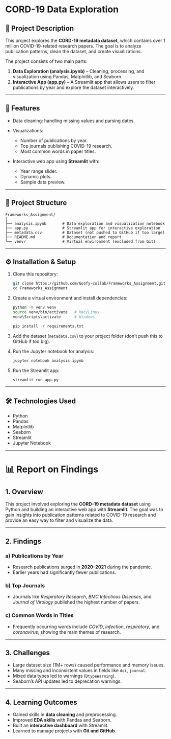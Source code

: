 # CORD-19 Data Exploration

## 📌 Project Description

This project explores the **CORD-19 metadata dataset**, which contains over 1 million COVID-19-related research papers. The goal is to analyze publication patterns, clean the dataset, and create visualizations.

The project consists of two main parts:

1. **Data Exploration (analysis.ipynb)** – Cleaning, processing, and visualization using Pandas, Matplotlib, and Seaborn.
2. **Interactive App (app.py)** – A Streamlit app that allows users to filter publications by year and explore the dataset interactively.

---

## 🚀 Features

* Data cleaning: handling missing values and parsing dates.
* Visualizations:

  * Number of publications by year.
  * Top journals publishing COVID-19 research.
  * Most common words in paper titles.
* Interactive web app using **Streamlit** with:

  * Year range slider.
  * Dynamic plots.
  * Sample data preview.

---

## 📂 Project Structure

```
Frameworks_Assignment/
│
├── analysis.ipynb       # Data exploration and visualization notebook
├── app.py               # Streamlit app for interactive exploration
├── metadata.csv         # Dataset (not pushed to GitHub if too large)
├── README.md            # Documentation and report
└── venv/                # Virtual environment (excluded from Git)
```

---

## ⚙️ Installation & Setup

1. Clone this repository:

   ```bash
   git clone https://github.com/Goofy-collab/Frameworks_Assignment.git
   cd Frameworks_Assignment
   ```

2. Create a virtual environment and install dependencies:

   ```bash
   python -m venv venv
   source venv/bin/activate   # Mac/Linux
   venv\Scripts\activate      # Windows

   pip install -r requirements.txt
   ```

3. Add the dataset (`metadata.csv`) to your project folder (don’t push this to GitHub if too big).

4. Run the Jupyter notebook for analysis:

   ```bash
   jupyter notebook analysis.ipynb
   ```

5. Run the Streamlit app:

   ```bash
   streamlit run app.py
   ```

---

## 🛠️ Technologies Used

* Python
* Pandas
* Matplotlib
* Seaborn
* Streamlit
* Jupyter Notebook

---

# 📊 Report on Findings

## 1. Overview

This project involved exploring the **CORD-19 metadata dataset** using Python and building an interactive web app with **Streamlit**. The goal was to gain insights into publication patterns related to COVID-19 research and provide an easy way to filter and visualize the data.

---

## 2. Findings

### a) Publications by Year

* Research publications surged in **2020–2021** during the pandemic.
* Earlier years had significantly fewer publications.

### b) Top Journals

* Journals like *Respiratory Research*, *BMC Infectious Diseases*, and *Journal of Virology* published the highest number of papers.

### c) Common Words in Titles

* Frequently occurring words include *COVID*, *infection*, *respiratory*, and *coronavirus*, showing the main themes of research.

---

## 3. Challenges

* Large dataset size (1M+ rows) caused performance and memory issues.
* Many missing and inconsistent values in fields like `doi`, `journal`.
* Mixed data types led to warnings (`DtypeWarning`).
* Seaborn’s API updates led to deprecation warnings.

---

## 4. Learning Outcomes

* Gained skills in **data cleaning** and preprocessing.
* Improved **EDA skills** with Pandas and Seaborn.
* Built an **interactive dashboard** with Streamlit.
* Learned to manage projects with **Git and GitHub**.

